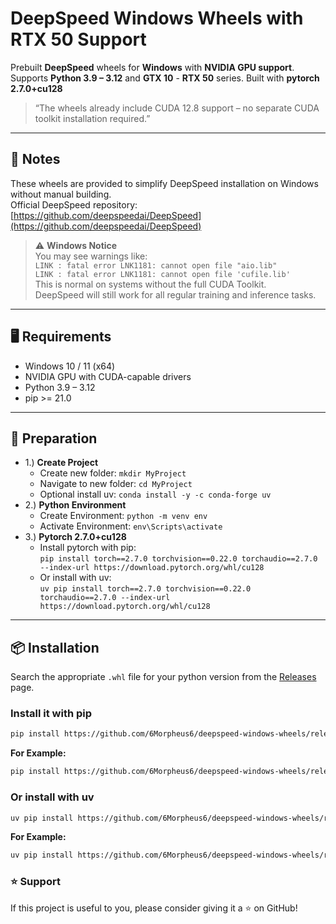 # DeepSpeed Windows Wheels with RTX 50 Support

Prebuilt **DeepSpeed** wheels for **Windows** with **NVIDIA GPU support**.  
Supports **Python 3.9 – 3.12** and **GTX 10** - **RTX 50** series.
Built with **pytorch 2.7.0+cu128**  
> “The wheels already include CUDA 12.8 support – no separate CUDA toolkit installation  required.”

---

## 📜 Notes

These wheels are provided to simplify DeepSpeed installation on Windows without manual building.  
Official DeepSpeed repository: [https://github.com/deepspeedai/DeepSpeed](https://github.com/deepspeedai/DeepSpeed)

> ⚠ **Windows Notice**  
You may see warnings like:  
`LINK : fatal error LNK1181: cannot open file "aio.lib"`  
`LINK : fatal error LNK1181: cannot open file 'cufile.lib'`  
This is normal on systems without the full CUDA Toolkit.  
DeepSpeed will still work for all regular training and inference tasks.

---

## 🖥️ Requirements

- Windows 10 / 11 (x64)  
- NVIDIA GPU with CUDA-capable drivers  
- Python 3.9 – 3.12  
- pip >= 21.0

---

## 🔧 Preparation

- 1.) **Create Project**
  - Create new folder: `mkdir MyProject`
  - Navigate to new folder: `cd MyProject`
  - Optional install uv: `conda install -y -c conda-forge uv`
- 2.) **Python Environment**
  - Create Environment: `python -m venv env`
  - Activate Environment: `env\Scripts\activate`
- 3.) **Pytorch 2.7.0+cu128**
  - Install pytorch with pip:  
  ```pip install torch==2.7.0 torchvision==0.22.0 torchaudio==2.7.0 --index-url https://download.pytorch.org/whl/cu128```
  - Or install with uv:  
  ```uv pip install torch==2.7.0 torchvision==0.22.0 torchaudio==2.7.0 --index-url https://download.pytorch.org/whl/cu128```

---

## 📦 Installation

Search the appropriate `.whl` file for your python version from the [Releases](https://github.com/6Morpheus6/deepspeed-windows-wheels/releases) page.

### Install it with pip

```bash
pip install https://github.com/6Morpheus6/deepspeed-windows-wheels/releases/download/<tag>deepspeed‑<version>‑cp<pythonversion>‑cp<pythonversion>‑win_amd64.whl
```

**For Example:**

```bash
pip install https://github.com/6Morpheus6/deepspeed-windows-wheels/releases/download/v0.17.5/deepspeed-0.17.5+e1560d84-cp310-cp310-win_amd64.whl
```

### Or install with uv

```bash
uv pip install https://github.com/6Morpheus6/deepspeed-windows-wheels/releases/download/<tag>deepspeed‑<version>‑cp<pythonversion>‑cp<pythonversion>‑win_amd64.whl
```

**For Example:**

```bash
uv pip install https://github.com/6Morpheus6/deepspeed-windows-wheels/releases/download/v0.17.5/deepspeed-0.17.5+e1560d84-cp310-cp310-win_amd64.whl
```

### ⭐ Support

If this project is useful to you, please consider giving it a ⭐ on GitHub!

